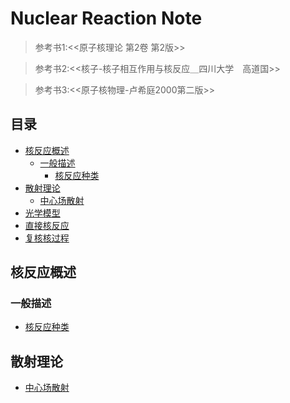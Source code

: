 # Nuclear Reaction Note 

> 参考书1:<<原子核理论 第2卷 第2版>>

> 参考书2:<<核子-核子相互作用与核反应＿四川大学　高道国>>

> 参考书3:<<原子核物理-卢希庭2000第二版>>



## 目录
- [核反应概述](#核反应概述)
  - [一般描述](#一般描述)
    - [核反应种类](#核反应种类)
- [散射理论](#散射理论)
  - [中心场散射](#中心场散射)
- [光学模型 ](#光学模型 )  
- [直接核反应](#直接核反应) 
- [复核核过程](#复核核过程) 

## 核反应概述
### 一般描述
* [核反应种类](https://github.com/Snailclimb/Java-Guide/blob/master/Java相关/Java基础知识.md)

## 散射理论
* [中心场散射]()
